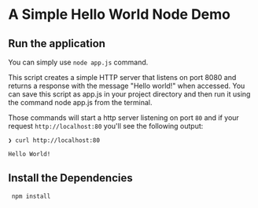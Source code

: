 # A Simple Hello World Node Demo 

## Run the application

You can simply use `node app.js` command.


This script creates a simple HTTP server that listens on port 8080 and returns a response with the message "Hello world!" when accessed. You can save this script as app.js in your project directory and then run it using the command node app.js from the terminal.


Those commands will start a http server listening on port `80` 
and if your request `http://localhost:80` you'll see the following output: 
```shell
❯ curl http://localhost:80

Hello World!

```



## Install the Dependencies

```
 npm install
```